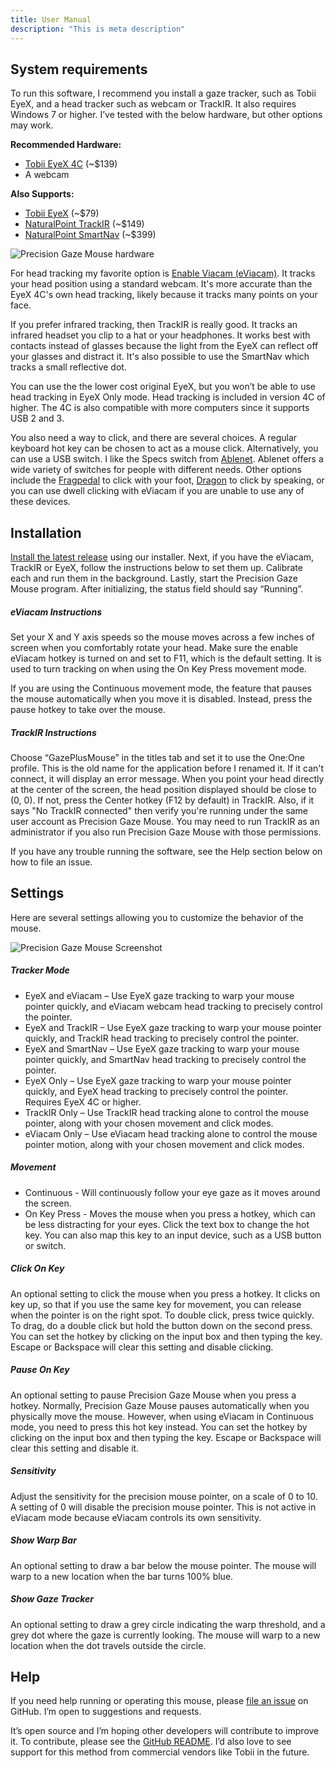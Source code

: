 ```yaml
---
title: User Manual
description: "This is meta description"
---
```


## System requirements

To run this software, I recommend you install a gaze tracker, such as Tobii EyeX, and a head tracker such as webcam or TrackIR. It also requires Windows 7 or higher. I’ve tested with the below hardware, but other options may work.

**Recommended Hardware:**

* [Tobii EyeX 4C](https://tobiigaming.com/products/#peripherals) (~$139)
* A webcam

**Also Supports:**

* [Tobii EyeX](https://help.tobii.com/hc/en-us/articles/212814329-What-s-the-difference-between-Tobii-Eye-Tracker-4C-and-Tobii-EyeX-) (~$79)
* [NaturalPoint TrackIR](https://www.naturalpoint.com/trackir/) (~$149)
* [NaturalPoint SmartNav](https://www.naturalpoint.com/smartnav/) (~$399)

![Precision Gaze Mouse hardware](../images/Precision%20Gaze%20Mouse%20hardware.jpg)

For head tracking my favorite option is [Enable Viacam (eViacam)](http://eviacam.crea-si.com/). It tracks your head position using a standard webcam. It's more accurate than the EyeX 4C's own head tracking, likely because it tracks many points on your face.

If you prefer infrared tracking, then TrackIR is really good. It tracks an infrared headset you clip to a hat or your headphones. It works best with contacts instead of glasses because the light from the EyeX can reflect off your glasses and distract it. It's also possible to use the SmartNav which tracks a small reflective dot.

You can use the the lower cost original EyeX, but you won’t be able to use head tracking in EyeX Only mode. Head tracking is included in version 4C of higher. The 4C is also compatible with more computers since it supports USB 2 and 3.

You also need a way to click, and there are several choices. A regular keyboard hot key can be chosen to act as a mouse click. Alternatively, you can use a USB switch. I like the Specs switch from [Ablenet]( https://www.ablenetinc.com/technology/switches/). Ablenet offers a wide variety of switches for people with different needs. Other options include the [Fragpedal](http://www.gamingmouse.com/gaming/fragpedal/dual/) to click with your foot, [Dragon](https://www.nuance.com/dragon/business-solutions/dragon-professional-individual.html) to click by speaking, or you can use dwell clicking with eViacam if you are unable to use any of these devices.

## Installation

[Install the latest release](install/publish.htm) using our installer. Next, if you have the eViacam, TrackIR or EyeX, follow the instructions below to set them up. Calibrate each and run them in the background. Lastly, start the Precision Gaze Mouse program. After initializing, the status field should say “Running”.

##### eViacam Instructions

Set your X and Y axis speeds so the mouse moves across a few inches of screen when you comfortably rotate your head. Make sure the enable eViacam hotkey is turned on and set to F11, which is the default setting. It is used to turn tracking on when using the On Key Press movement mode.

If you are using the Continuous movement mode, the feature that pauses the mouse automatically when you move it is disabled. Instead, press the pause hotkey to take over the mouse.

##### TrackIR Instructions

Choose “GazePlusMouse” in the titles tab and set it to use the One:One profile. This is the old name for the application before I renamed it. If it can't connect, it will display an error message. When you point your head directly at the center of the screen, the head position displayed should be close to (0, 0). If not, press the Center hotkey (F12 by default) in TrackIR. Also, if it says "No TrackIR connected" then verify you're running under the same user account as Precision Gaze Mouse. You may need to run TrackIR as an administrator if you also run Precision Gaze Mouse with those permissions.

If you have any trouble running the software, see the Help section below on how to file an issue.

## Settings
Here are several settings allowing you to customize the behavior of the mouse. 

![Precision Gaze Mouse Screenshot](../images/Precision%20Gaze%20Mouse%20Screenshot.png)

##### Tracker Mode

* EyeX and eViacam – Use EyeX gaze tracking to warp your mouse pointer quickly, and eViacam webcam head tracking to precisely control the pointer.
* EyeX and TrackIR – Use EyeX gaze tracking to warp your mouse pointer quickly, and TrackIR head tracking to precisely control the pointer.
* EyeX and SmartNav – Use EyeX gaze tracking to warp your mouse pointer quickly, and SmartNav head tracking to precisely control the pointer.
* EyeX Only – Use EyeX gaze tracking to warp your mouse pointer quickly, and EyeX head tracking to precisely control the pointer. Requires EyeX 4C or higher.
* TrackIR Only – Use TrackIR head tracking alone to control the mouse pointer, along with your chosen movement and click modes.
* eViacam Only – Use eViacam head tracking alone to control the mouse pointer motion, along with your chosen movement and click modes.

##### Movement

* Continuous - Will continuously follow your eye gaze as it moves around the screen.
* On Key Press - Moves the mouse when you press a hotkey, which can be less distracting for your eyes. Click the text box to change the hot key. You can also map this key to an input device, such as a USB button or switch.

##### Click On Key

An optional setting to click the mouse when you press a hotkey. It clicks on key up, so that if you use the same key for movement, you can release when the pointer is on the right spot. To double click, press twice quickly. To drag, do a double click but hold the button down on the second press. You can set the hotkey by clicking on the input box and then typing the key. Escape or Backspace will clear this setting and disable clicking.

##### Pause On Key

An optional setting to pause Precision Gaze Mouse when you press a hotkey. Normally, Precision Gaze Mouse pauses automatically when you physically move the mouse. However, when using eViacam in Continuous mode, you need to press this hot key instead. You can set the hotkey by clicking on the input box and then typing the key. Escape or Backspace will clear this setting and disable it. 

##### Sensitivity

Adjust the sensitivity for the precision mouse pointer, on a scale of 0 to 10. A setting of 0 will disable the precision mouse pointer. This is not active in eViacam mode because eViacam controls its own sensitivity.

##### Show Warp Bar

An optional setting to draw a bar below the mouse pointer. The mouse will warp to a new location when the bar turns 100% blue. 

##### Show Gaze Tracker

An optional setting to draw a grey circle indicating the warp threshold, and a grey dot where the gaze is currently looking. The mouse will warp to a new location when the dot travels outside the circle.

## Help
If you need help running or operating this mouse, please [file an issue]( https://github.com/PrecisionGazeMouse/PrecisionGazeMouse/issues) on GitHub. I’m open to suggestions and requests. 

It’s open source and I’m hoping other developers will contribute to improve it. To contribute, please see the [GitHub README](https://github.com/PrecisionGazeMouse/PrecisionGazeMouse). I’d also love to see support for this method from commercial vendors like Tobii in the future.

